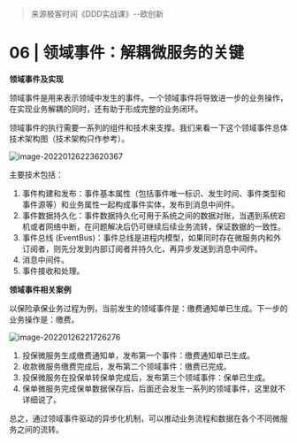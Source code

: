 > 来源极客时间《DDD实战课》--欧创新

# 06 | 领域事件：解耦微服务的关键

**领域事件及实现**

领域事件是用来表示领域中发生的事件。一个领域事件将导致进一步的业务操作，在实现业务解耦的同时，还有助于形成完整的业务闭环。

领域事件的执行需要一系列的组件和技术来支撑。我们来看一下这个领域事件总体技术架构图（技术架构只作参考）。

![image-20220126223620367](https://gitee.com/yanglu_u/img2022/raw/master/learn/20220126223620.png)

主要技术包括：

1. 事件构建和发布：事件基本属性（包括事件唯一标识、发生时间、事件类型和事件源等）和业务属性一起构成事件实体，发布到消息中间件。
2. 事件数据持久化：事件数据持久化可用于系统之间的数据对账，当遇到系统宕机或者网络中断，在问题解决后仍可继续后续业务流转，保证数据的一致性。
3. 事件总线 (EventBus)：事件总线是进程内模型，如果同时存在微服务内和外订阅者，则先分发到内部订阅者并持久化，再异步发送到消息中间件。
4. 消息中间件。
5. 事件接收和处理。

**领域事件相关案例**

以保险承保业务过程为例，当前发生的领域事件是：缴费通知单已生成。下一步的业务操作是：缴费。

![image-20220126221726276](https://gitee.com/yanglu_u/img2022/raw/master/learn/20220126221726.png)

1. 投保微服务生成缴费通知单，发布第一个事件：缴费通知单已生成。
2. 收款微服务缴费完成后，发布第二个领域事件：缴费已完成。
3. 投保微服务在投保单转保单完成后，发布第三个领域事件：保单已生成。
4. 保单微服务完成保单数据保存后，后面还会发生一系列的领域事件，这里就不详细说了。

总之，通过领域事件驱动的异步化机制，可以推动业务流程和数据在各个不同微服务之间的流转。



